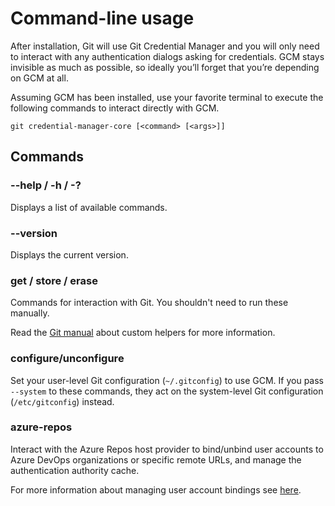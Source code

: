 # Command-line usage

After installation, Git will use Git Credential Manager and you will only need to interact with any authentication dialogs asking for credentials.
GCM stays invisible as much as possible, so ideally you’ll forget that you’re depending on GCM at all.

Assuming GCM has been installed, use your favorite terminal to execute the following commands to interact directly with GCM.

```shell
git credential-manager-core [<command> [<args>]]
```

## Commands

### --help / -h / -?

Displays a list of available commands.

### --version

Displays the current version.

### get / store / erase

Commands for interaction with Git. You shouldn't need to run these manually.

Read the [Git manual](https://git-scm.com/docs/gitcredentials#_custom_helpers) about custom helpers for more information.

### configure/unconfigure

Set your user-level Git configuration (`~/.gitconfig`) to use GCM. If you pass
`--system` to these commands, they act on the system-level Git configuration
(`/etc/gitconfig`) instead.

### azure-repos

Interact with the Azure Repos host provider to bind/unbind user accounts to Azure DevOps
organizations or specific remote URLs, and manage the authentication authority cache.

For more information about managing user account bindings see [here](azrepos-users-and-tokens.md#useraccounts).

